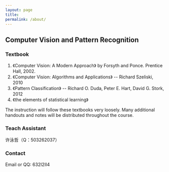 ```yaml
---
layout: page
title: 
permalink: /about/
---
```


## Computer Vision and Pattern Recognition

### Textbook

1. 《Computer Vision: A Modern Approach》 by Forsyth and Ponce. Prentice Hall, 2002.
2. 《Computer Vision: Algorithms and Applications》 -- Richard Szeliski, 2010
3. 《Pattern Classification》 -- Richard O. Duda, Peter E. Hart, David G. Stork, 2012
4. 《the elements of statistical learning》

The instruction will follow these textbooks very loosely. Many additional handouts and notes will be distributed throughout the course. 

### Teach Assistant

许泳哲（Q：503262037）

### Contact

Email or QQ: 632I2II4

